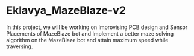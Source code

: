 # Eklavya_MazeBlaze-v2
In this project, we will be working on Improvising PCB design and Sensor Placements of MazeBlaze bot and Implement a better maze solving algorithm on the MazeBlaze bot and attain maximum speed while traversing.
